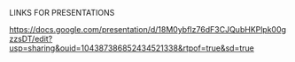 LINKS FOR PRESENTATIONS


https://docs.google.com/presentation/d/18M0ybfIz76dF3CJQubHKPlpk00gzzsDT/edit?usp=sharing&ouid=104387386852434521338&rtpof=true&sd=true
